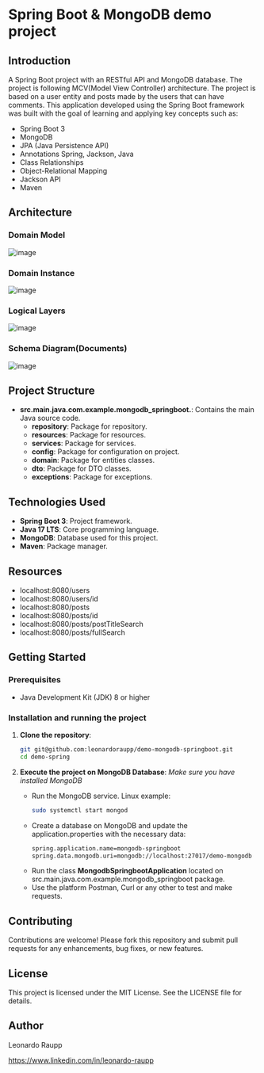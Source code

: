 # Spring Boot & MongoDB demo project

## Introduction
A Spring Boot project with an RESTful API and MongoDB database. The project is following MCV(Model View Controller) architecture.
The project is based on a user entity and posts made by the users that can have comments. 
This application developed using the Spring Boot framework was built with the goal of learning and applying key concepts such as:

- Spring Boot 3
- MongoDB
- JPA (Java Persistence API)  
- Annotations Spring, Jackson, Java
- Class Relationships
- Object-Relational Mapping
- Jackson API
- Maven

## Architecture
### Domain Model
![image](https://github.com/user-attachments/assets/fcdcc067-c39d-4a85-ae53-12561a72556a)

### Domain Instance
![image](https://github.com/user-attachments/assets/4abdd3e0-cf01-4e2c-a20a-38aba7c1f163)

### Logical Layers
![image](https://github.com/user-attachments/assets/8d1d1855-9bf9-486b-b308-72dc92405aef)

### Schema Diagram(Documents)
![image](https://github.com/user-attachments/assets/9909aba1-cbc9-4bfa-8252-e2f5681a4433)

## Project Structure
- **src.main.java.com.example.mongodb_springboot.**: Contains the main Java source code.
    - **repository**: Package for repository.
    - **resources**: Package for resources.
    - **services**: Package for services.
    - **config**: Package for configuration on project.
    - **domain**: Package for entities classes.
    - **dto**:  Package for DTO classes.
    - **exceptions**: Package for exceptions.

## Technologies Used
- **Spring Boot 3**: Project framework.
- **Java 17 LTS**: Core programming language.
- **MongoDB**: Database used for this project.
- **Maven**: Package manager.
  
## Resources 
- localhost:8080/users
- localhost:8080/users/id
- localhost:8080/posts
- localhost:8080/posts/id
- localhost:8080/posts/postTitleSearch
- localhost:8080/posts/fullSearch

## Getting Started
### Prerequisites
- Java Development Kit (JDK) 8 or higher

### Installation and running the project
1. **Clone the repository**:
   ```sh
   git git@github.com:leonardoraupp/demo-mongodb-springboot.git
   cd demo-spring
   ```
   
2.  **Execute the project on MongoDB Database**:
   *Make sure you have installed MongoDB*
    -  Run the MongoDB service.
    Linux example:
       ```sh
       sudo systemctl start mongod
       ```
    -  Create a database on MongoDB and update the application.properties with the necessary data:
       ```sh
       spring.application.name=mongodb-springboot
       spring.data.mongodb.uri=mongodb://localhost:27017/demo-mongodb       
       ```
    -  Run the class **MongodbSpringbootApplication** located on src.main.java.com.example.mongodb_springboot package.
    -  Use the platform Postman, Curl or any other to test and make requests.
   
## Contributing
Contributions are welcome! Please fork this repository and submit pull requests for any enhancements, bug fixes, or new features.

## License
This project is licensed under the MIT License. See the LICENSE file for details.

## Author
Leonardo Raupp

https://www.linkedin.com/in/leonardo-raupp
